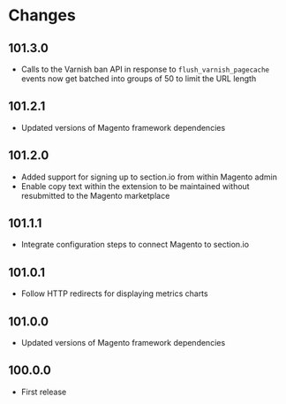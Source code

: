 # Changes

## 101.3.0

* Calls to the Varnish ban API in response to `flush_varnish_pagecache` events now get batched into groups of 50 to limit the URL length

## 101.2.1

* Updated versions of Magento framework dependencies

## 101.2.0

* Added support for signing up to section.io from within Magento admin
* Enable copy text within the extension to be maintained without resubmitted to the Magento marketplace

## 101.1.1

* Integrate configuration steps to connect Magento to section.io

## 101.0.1

* Follow HTTP redirects for displaying metrics charts

## 101.0.0

* Updated versions of Magento framework dependencies

## 100.0.0

* First release
